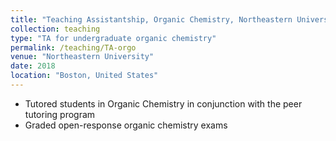 ```yaml
---
title: "Teaching Assistantship, Organic Chemistry, Northeastern University"
collection: teaching
type: "TA for undergraduate organic chemistry"
permalink: /teaching/TA-orgo
venue: "Northeastern University"
date: 2018
location: "Boston, United States"
---
```



* Tutored students in Organic Chemistry in conjunction with the peer tutoring program
* Graded open-response organic chemistry exams 
